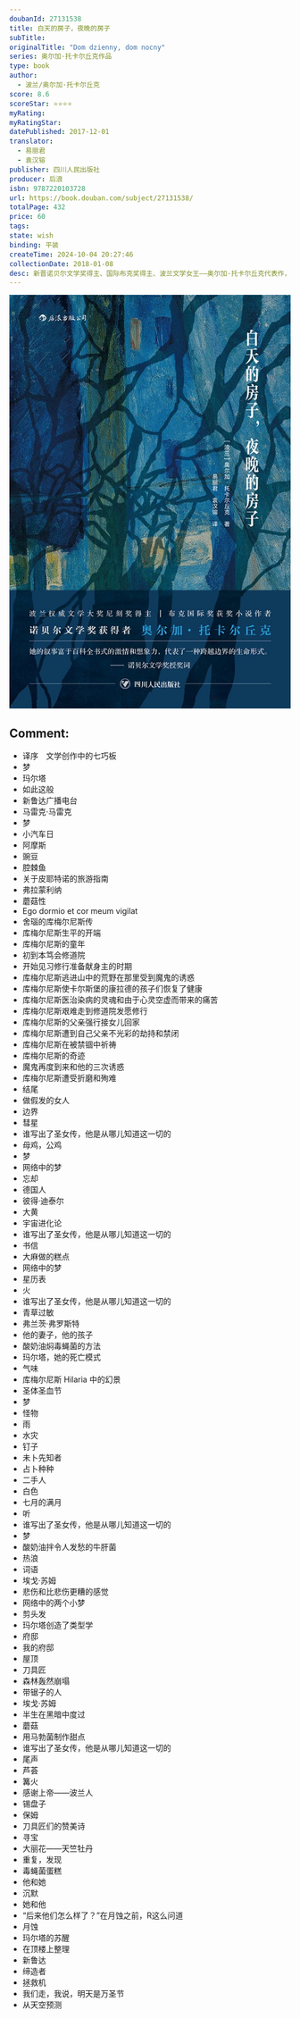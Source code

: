 ```yaml
---
doubanId: 27131538
title: 白天的房子，夜晚的房子
subTitle: 
originalTitle: "Dom dzienny, dom nocny"
series: 奥尔加·托卡尔丘克作品
type: book
author: 
  - 波兰/奥尔加·托卡尔丘克
score: 8.6
scoreStar: ⭐⭐⭐⭐
myRating: 
myRatingStar: 
datePublished: 2017-12-01
translator: 
  - 易丽君
  - 袁汉镕
publisher: 四川人民出版社
producer: 后浪
isbn: 9787220103728
url: https://book.douban.com/subject/27131538/
totalPage: 432
price: 60
tags: 
state: wish
binding: 平装
createTime: 2024-10-04 20:27:46
collectionDate: 2018-01-08
desc: 新晋诺贝尔文学奖得主、国际布克奖得主、波兰文学女王——奥尔加·托卡尔丘克代表作，大陆首次引进出版。魔幻现实主义的碎片化小说，人的世代更迭，是土地的瞬息一梦。◎ 编辑推荐☆ 作者奥尔加·托卡尔丘克为2018年诺贝尔文学奖获得者（2019年10月颁发），本书18年间在25个国家和地区出版83次。还获得1999年“尼刻奖”读者选择奖，英译本入围2004年都柏林文学奖。☆ 与《百年孤独》《檀香刑》共同被台湾大学“魔幻写实专题读书会”（骆以军指导）列入十本推荐书目。☆ 被诺贝尔奖得主阿列克谢耶维奇（《二手时间》作者）称为“辉煌壮丽的作家”，并视为叛逆的同路人。☆ 这是一部由一百多个特写、故事、随笔片段集结而成的一部多层次、多情节的小说。每一个故事都是一篇精致的短篇小说，连缀起来又是一部遍布伏笔与呼应的绝妙长篇。错综复杂的叙事方法带给读者解谜一般的...(展开全部)新晋诺贝尔文学奖得主、国际布克奖得主、波兰文学女王——奥尔加·托卡尔丘克代表作，大陆首次引进出版。魔幻现实主义的碎片化小说，人的世代更迭，是土地的瞬息一梦。◎ 编辑推荐☆ 作者奥尔加·托卡尔丘克为2018年诺贝尔文学奖获得者（2019年10月颁发），本书18年间在25个国家和地区出版83次。还获得1999年“尼刻奖”读者选择奖，英译本入围2004年都柏林文学奖。☆ 与《百年孤独》《檀香刑》共同被台湾大学“魔幻写实专题读书会”（骆以军指导）列入十本推荐书目。☆ 被诺贝尔奖得主阿列克谢耶维奇（《二手时间》作者）称为“辉煌壮丽的作家”，并视为叛逆的同路人。☆ 这是一部由一百多个特写、故事、随笔片段集结而成的一部多层次、多情节的小说。每一个故事都是一篇精致的短篇小说，连缀起来又是一部遍布伏笔与呼应的绝妙长篇。错综复杂的叙事方法带给读者解谜一般的阅读乐趣。☆ 既易懂而又深刻，既简朴而又饱含哲理，既意味深长而又不沉郁。在托卡尔丘克的小说中，日常生活获得了少有的稠度，充满了内在的复杂性、激烈的矛盾和冲突，以及耐人寻味的转折和动荡不安的戏剧性。☆ 马尔克斯式的历史，辛波斯卡式的时间，耶利内克式的文化身份，在托卡尔丘克的笔下融合。☆ 护封采用正反两面印刷，一面是“白天的房子”，一面是“夜晚的房子”。◎ 内容简介《白天的房子，夜晚的房子》讲述了一个边境小镇，从第一位拓荒至此的制刀匠人在此安居，到女主人公与丈夫迁居这片乡野，同一片土地在千年之间不同的历史瞬间、不同的人生流徙。各种传奇人物在此粉墨登场：长出胡子的圣女、性别倒错的修士、身体里住着一只鸟的酒鬼、化身狼人的小镇教师、会冬眠的做假发的老太太、靠网络收集梦境的女人……千年之间人世沧桑变换、起起落落，但对于土地而言，人的悲欢离合、人的世代更迭，不过是土地的瞬息一梦。这是一部多种文体交杂、多条故事线相互穿插的奇妙小说，短篇小说、散文、民间故事、圣徒传记，甚至菜谱、笔记，交错呈现。每一个故事都是一篇精致的短篇小说，连缀起来又是一部遍布伏笔与呼应的绝妙长篇。◎ 名人推荐辉煌壮丽的作家。—— S. A. 阿列克谢耶维奇（诺贝尔文学奖得主，《二手时间》作者）梦境，梦境中人的梦境，或梦外真实世界却闪耀着梦之光辉的街道，从外面、里面、上面、下面，编织补缀了这样一幅让读者被拉至上帝视觉位置，俯瞰群梦汹涌此起彼落发生、绽放或黯灭的奇书。—— 骆以军（《西夏旅馆》作者）◎ 媒体推荐她的叙事富于百科全书式的激情和想象力，代表了一种跨越边界的生命形式。—— 诺贝尔文学奖评选机构瑞典文学院托卡尔丘克的散文式书写简单朴实。她以一种很自然的口吻讲故事，将其笔下世界的希望、单调与荒谬轻松道出。她使想象与真实的生活交织，梦境掺杂进现实，回忆与当下重叠，并且做得天衣无缝。——《观察家报》2002年，她的第一本译入英文的作品《白天的房子，夜晚的房子》同样具有神秘的吸引力。她所有的小说都反映了经过再度想象的波兰复杂的历史，她的现实主义是极其魔幻的现实主义。——《卫报》◎ 获奖记录★ 作者获得2018年诺贝尔文学奖（2019年授予）★ 获得1999年“尼刻奖”读者选择奖★ 英译本入围2004年都柏林文学奖决选名单当代欧洲重要作家奥尔加·托卡尔丘克 ——2018 年诺贝尔文学奖得主（2019 年授予），授奖词：“她的叙事富于百科全书式的激情和想象力，代表了一种跨越边界的生命形式”；2018 年国际布克奖得主，波兰文学女王；多次获得波兰权威文学大奖“尼刻奖”；获得 2015 年欧洲 Brückepreises 国际奖。奥尔加·托卡尔丘克（Olga Tokarczuk）生于 1962 年，是当代波兰国宝级作家。毕业于华沙大学心理学系，1987 年以诗集《镜子里的城市》登上文坛，而后接连出版长篇小说《书中人物旅行记》《E.E》《太古和其他的时间》《白天的房子，夜晚的房子》等，受到波兰评论界的普遍赞扬。她善于在作品中融合民间传说、神话、宗教故事等元素，观照波兰的历史命运与现实生活。后浪文学即将推出她的新作 Bieguni（英译名Flights，中文暂译名《...(展开全部)当代欧洲重要作家奥尔加·托卡尔丘克 ——2018 年诺贝尔文学奖得主（2019 年授予），授奖词：“她的叙事富于百科全书式的激情和想象力，代表了一种跨越边界的生命形式”；2018 年国际布克奖得主，波兰文学女王；多次获得波兰权威文学大奖“尼刻奖”；获得 2015 年欧洲 Brückepreises 国际奖。奥尔加·托卡尔丘克（Olga Tokarczuk）生于 1962 年，是当代波兰国宝级作家。毕业于华沙大学心理学系，1987 年以诗集《镜子里的城市》登上文坛，而后接连出版长篇小说《书中人物旅行记》《E.E》《太古和其他的时间》《白天的房子，夜晚的房子》等，受到波兰评论界的普遍赞扬。她善于在作品中融合民间传说、神话、宗教故事等元素，观照波兰的历史命运与现实生活。后浪文学即将推出她的新作 Bieguni（英译名Flights，中文暂译名《云游》）也带有明显的托卡尔丘克式的写作特征，通过描述一位荷兰解剖学家乘坐飞机的一次旅行故事，来引申到从 17 世纪到现代的一系列故事。布克奖评委会认为，“这不是一个传统的叙述......我们喜欢这种叙事的声音，它从机智与快乐的恶作剧渐渐转向真正的情感波澜”。◎ 译者简介易丽君，生于 1934 年。北京外国语大学教授，博士生导师，中国作家协会、中国翻译协会会员，资深翻译家。两次获得波兰总统授予的波兰共和国十字骑士勋章，三次获得波兰国民教育委员会文化功勋奖章，被波兰共和国议会授予“波兰语言文化大使”称号。译有显克维奇历史小说三部曲、《塔杜施先生》《费尔迪杜凯》《被禁锢的头脑》《先人祭》等。袁汉镕，生于 1933 年。物理学家，中国原子能科学研究院研究员。与易丽君合译显克维奇历史小说三部曲等。
---
```


![image](99.Attachments/Files/s34530686.jpg)

Comment: 
---



  - 译序　文学创作中的七巧板
  - 梦
  - 玛尔塔
  - 如此这般
  - 新鲁达广播电台
  - 马雷克·马雷克
  - 梦
  - 小汽车日
  - 阿摩斯
  - 豌豆
  - 腔棘鱼
  - 关于皮耶特诺的旅游指南
  - 弗拉蒙利纳
  - 蘑菇性
  - Ego dormio et cor meum vigilat
  - 舍瑙的库梅尔尼斯传
  - 库梅尔尼斯生平的开端
  - 库梅尔尼斯的童年
  - 初到本笃会修道院
  - 开始见习修行准备献身主的时期
  - 库梅尔尼斯逃进山中的荒野在那里受到魔鬼的诱惑
  - 库梅尔尼斯使卡尔斯堡的康拉德的孩子们恢复了健康
  - 库梅尔尼斯医治染病的灵魂和由于心灵空虚而带来的痛苦
  - 库梅尔尼斯艰难走到修道院发愿修行
  - 库梅尔尼斯的父亲强行接女儿回家
  - 库梅尔尼斯遭到自己父亲不光彩的劫持和禁闭
  - 库梅尔尼斯在被禁锢中祈祷
  - 库梅尔尼斯的奇迹
  - 魔鬼再度到来和他的三次诱惑
  - 库梅尔尼斯遭受折磨和殉难
  - 结尾
  - 做假发的女人
  - 边界
  - 彗星
  - 谁写出了圣女传，他是从哪儿知道这一切的
  - 母鸡，公鸡
  - 梦
  - 网络中的梦
  - 忘却
  - 德国人
  - 彼得·迪泰尔
  - 大黄
  - 宇宙进化论
  - 谁写出了圣女传，他是从哪儿知道这一切的
  - 书信
  - 大麻做的糕点
  - 网络中的梦
  - 星历表
  - 火
  - 谁写出了圣女传，他是从哪儿知道这一切的
  - 青草过敏
  - 弗兰茨·弗罗斯特
  - 他的妻子，他的孩子
  - 酸奶油焖毒蝇菌的方法
  - 玛尔塔，她的死亡模式
  - 气味
  - 库梅尔尼斯 Hilaria 中的幻景
  - 圣体圣血节
  - 梦
  - 怪物
  - 雨
  - 水灾
  - 钉子
  - 未卜先知者
  - 占卜种种
  - 二手人
  - 白色
  - 七月的满月
  - 听
  - 谁写出了圣女传，他是从哪儿知道这一切的
  - 梦
  - 酸奶油拌令人发愁的牛肝菌
  - 热浪
  - 词语
  - 埃戈·苏姆
  - 悲伤和比悲伤更糟的感觉
  - 网络中的两个小梦
  - 剪头发
  - 玛尔塔创造了类型学
  - 府邸
  - 我的府邸
  - 屋顶
  - 刀具匠
  - 森林轰然崩塌
  - 带锯子的人
  - 埃戈·苏姆
  - 半生在黑暗中度过
  - 蘑菇
  - 用马勃菌制作甜点
  - 谁写出了圣女传，他是从哪儿知道这一切的
  - 尾声
  - 芦荟
  - 篝火
  - 感谢上帝——波兰人
  - 锡盘子
  - 保姆
  - 刀具匠们的赞美诗
  - 寻宝
  - 大丽花——天竺牡丹
  - 重复，发现
  - 毒蝇菌蛋糕
  - 他和她
  - 沉默
  - 她和他
  - “后来他们怎么样了？”在月蚀之前，R这么问道
  - 月蚀
  - 玛尔塔的苏醒
  - 在顶楼上整理
  - 新鲁达
  - 缔造者
  - 拯救机
  - 我们走，我说，明天是万圣节
  - 从天空预测

